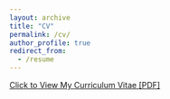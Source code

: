 ```yaml
---
layout: archive
title: "CV"
permalink: /cv/
author_profile: true
redirect_from:
  - /resume
---
```


[Click to View My Curriculum Vitae \[PDF\]](https://ziyiyin97.github.io/files/Ziyi_Yin_CV.pdf)
